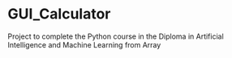 # GUI_Calculator
Project to complete the Python course in the Diploma in Artificial Intelligence and Machine Learning from Array
